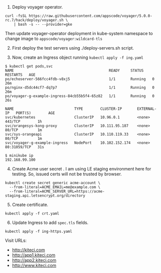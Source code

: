 1. Deploy voyager operator.

```console
curl -fsSL https://raw.githubusercontent.com/appscode/voyager/5.0.0-rc.7/hack/deploy/voyager.sh \
    | bash -s -- --provider=gke
```

Then update voyager-operator deployment in kube-system namespace to change image to `appscode/voyager:wildcard-tls`

2. First deploy the test servers using ./deploy-servers.sh script.

3. Now, create an Ingress object running `kubectl apply -f ing.yaml`

```console
$ kubectl get pods,svc
NAME                                            READY     STATUS    RESTARTS   AGE
po/echoserver-566fcc4fdb-v8xj5                  1/1       Running   0          26m
po/nginx-d5dc44cf7-dq7p7                        1/1       Running   0          26m
po/voyager-g-example-ingress-84cb55b5f4-65z82   1/1       Running   0          26s

NAME                            TYPE        CLUSTER-IP       EXTERNAL-IP   PORT(S)        AGE
svc/kubernetes                  ClusterIP   10.96.0.1        <none>        443/TCP        1h
svc/orangesys-kong-proxy        ClusterIP   10.111.95.187    <none>        80/TCP         1m
svc/sys-orangeapi               ClusterIP   10.110.119.33    <none>        80/TCP         1m
svc/voyager-g-example-ingress   NodePort    10.102.152.174   <none>        80:31059/TCP   31s

$ minikube ip
192.168.99.100
```


4. Create Acme user secret . I am using LE staging environment here for testing. So, issued certs will not be trusted by browser.

```console
kubectl create secret generic acme-account \
  --from-literal=ACME_EMAIL=me@example.com \
  --from-literal=ACME_SERVER_URL=https://acme-staging.api.letsencrypt.org/directory
```

5. Create certificate.

```console
kubectl apply -f crt.yaml
```

6. Update Ingress to add `spec.tls` fields.

```console
kubectl apply -f ing-https.yaml
```

Visit URLs:
 - http://kiteci.com
 - http://app1.kiteci.com
 - http://app2.kiteci.com
 - http://www.kiteci.com
